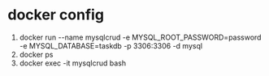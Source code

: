 # docker config

1. docker run --name mysqlcrud -e MYSQL_ROOT_PASSWORD=password -e MYSQL_DATABASE=taskdb -p 3306:3306 -d mysql
2. docker ps
3. docker exec -it mysqlcrud bash
